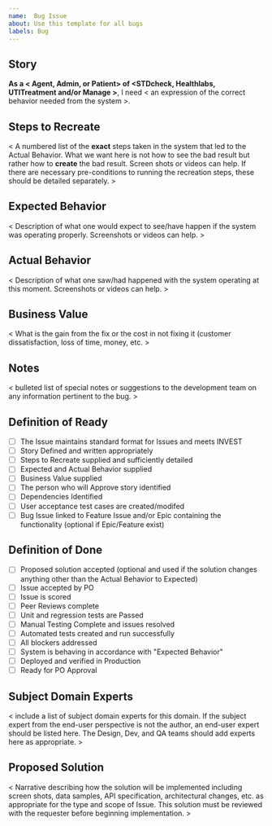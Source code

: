 ```yaml
---
name:  Bug Issue
about: Use this template for all bugs
labels: Bug
---
```


## Story

**As a < Agent, Admin, or Patient> of <STDcheck, Healthlabs, UTITreatment and/or Manage >**, I need < an expression of the correct behavior needed from the system >.

## Steps to Recreate  

< A numbered list of the **exact** steps taken in the system that led to the Actual Behavior. What we want here is not how to see the bad result but rather how to **create** the bad result. Screen shots or videos can help. If there are necessary pre-conditions to running the recreation steps, these should be detailed separately. >

## Expected Behavior  

< Description of what one would expect to see/have happen if the system was operating properly. Screenshots or videos can help. >

## Actual Behavior

< Description of what one saw/had happened with the system operating at this moment. Screenshots or videos can help. >

## Business Value

< What is the gain from the fix or the cost in not fixing it (customer dissatisfaction, loss of time, money, etc. >

## Notes
< bulleted list of special notes or suggestions to the development team on any information pertinent to the bug. > 

## Definition of Ready

- [ ] The Issue maintains standard format for Issues and meets INVEST
- [ ] Story Defined and written appropriately
- [ ] Steps to Recreate supplied and sufficiently detailed
- [ ] Expected and Actual Behavior supplied
- [ ] Business Value supplied
- [ ] The person who will Approve story identified
- [ ] Dependencies Identified
- [ ] User acceptance test cases are created/modifed
- [ ] Bug Issue linked to Feature Issue and/or Epic containing the functionality (optional if Epic/Feature exist)

## Definition of Done

- [ ] Proposed solution accepted (optional and used if the solution changes anything other than the Actual Behavior to Expected)
- [ ] Issue accepted by PO
- [ ] Issue is scored
- [ ] Peer Reviews complete	
- [ ] Unit and regression tests are Passed
- [ ] Manual Testing Complete and issues resolved
- [ ] Automated tests created and run successfully
- [ ] All blockers addressed
- [ ] System is behaving in accordance with "Expected Behavior"
- [ ] Deployed and verified in Production
- [ ] Ready for PO Approval

## Subject Domain Experts
< include a list of subject domain experts for this domain. If the subject expert from the end-user perspective is not the author, an end-user expert should be listed here. The Design, Dev, and QA teams should add experts here as appropriate. >

## Proposed Solution  

< Narrative describing how the solution will be implemented including screen shots, data samples, API specification, architectural changes, etc. as appropriate for the type and scope of Issue. This solution must be reviewed with the requester before beginning implementation. > 
